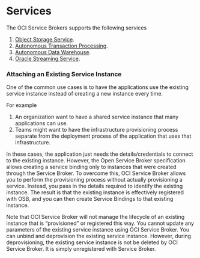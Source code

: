 # Services

The OCI Service Brokers supports the following services

1. [Object Storage Service](object-storage.md#object-storage-oci-service-broker).
1. [Autonomous Transaction Processing](atp.md#autonomous-transaction-processing-service).
1. [Autonomous Data Warehouse](adw.md#autonomous-data-warehouse-service).
1. [Oracle Streaming Service](oss.md#oracle-streaming-oci-service-broker).

### Attaching an Existing Service Instance

One of the common use cases is to have the applications use the existing service instance instead of creating a new instance every time. 

For example
1. An organization want to have a shared service instance that many applications can use. 
2. Teams might want to have the infrastructure provisioning process separate from the deployment process of the application that uses that infrastructure.

In these cases, the application just needs the details/credentials to connect to the existing instance. However, the Open Service Broker specification allows creating a service binding only to instances that were created through the Service Broker. To overcome this, OCI Service Broker allows you to perform the provisioning process without actually provisioning a service. Instead, you pass in the details required to identify the existing instance. The result is that the existing instance is effectively registered with OSB, and you can then create Service Bindings to that existing instance.

Note that OCI Service Broker will not manage the lifecycle of an existing instance that is “provisioned” or registered this way. You cannot update any parameters of the existing service instance using OCI Service Broker. You can unbind and deprovision the existing service instance. However, during deprovisioning, the existing service instance is not be deleted by OCI Service Broker. It is simply unregistered with Service Broker.